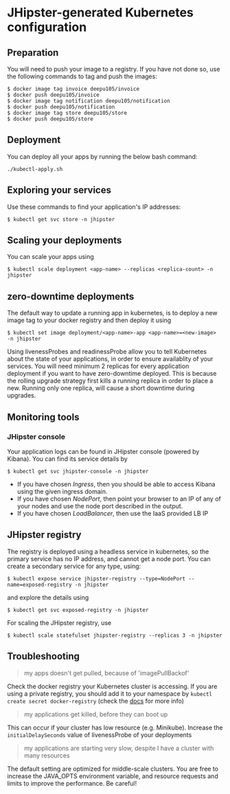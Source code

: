 # JHipster-generated Kubernetes configuration

## Preparation

You will need to push your image to a registry. If you have not done so, use the following commands to tag and push the images:

```
$ docker image tag invoice deepu105/invoice
$ docker push deepu105/invoice
$ docker image tag notification deepu105/notification
$ docker push deepu105/notification
$ docker image tag store deepu105/store
$ docker push deepu105/store
```

## Deployment

You can deploy all your apps by running the below bash command:

```
./kubectl-apply.sh
```

## Exploring your services

Use these commands to find your application's IP addresses:

```
$ kubectl get svc store -n jhipster
```

## Scaling your deployments

You can scale your apps using

```
$ kubectl scale deployment <app-name> --replicas <replica-count> -n jhipster
```

## zero-downtime deployments

The default way to update a running app in kubernetes, is to deploy a new image tag to your docker registry and then deploy it using

```
$ kubectl set image deployment/<app-name>-app <app-name>=<new-image>  -n jhipster
```

Using livenessProbes and readinessProbe allow you to tell Kubernetes about the state of your applications, in order to ensure availablity of your services. You will need minimum 2 replicas for every application deployment if you want to have zero-downtime deployed. This is because the rolling upgrade strategy first kills a running replica in order to place a new. Running only one replica, will cause a short downtime during upgrades.

## Monitoring tools

### JHipster console

Your application logs can be found in JHipster console (powered by Kibana). You can find its service details by

```
$ kubectl get svc jhipster-console -n jhipster
```

- If you have chosen _Ingress_, then you should be able to access Kibana using the given ingress domain.
- If you have chosen _NodePort_, then point your browser to an IP of any of your nodes and use the node port described in the output.
- If you have chosen _LoadBalancer_, then use the IaaS provided LB IP

## JHipster registry

The registry is deployed using a headless service in kubernetes, so the primary service has no IP address, and cannot get a node port. You can create a secondary service for any type, using:

```
$ kubectl expose service jhipster-registry --type=NodePort --name=exposed-registry -n jhipster
```

and explore the details using

```
$ kubectl get svc exposed-registry -n jhipster
```

For scaling the JHipster registry, use

```
$ kubectl scale statefulset jhipster-registry --replicas 3 -n jhipster
```

## Troubleshooting

> my apps doesn't get pulled, because of 'imagePullBackof'

Check the docker registry your Kubernetes cluster is accessing. If you are using a private registry, you should add it to your namespace by `kubectl create secret docker-registry` (check the [docs](https://kubernetes.io/docs/tasks/configure-pod-container/pull-image-private-registry/) for more info)

> my applications get killed, before they can boot up

This can occur if your cluster has low resource (e.g. Minikube). Increase the `initialDelaySeconds` value of livenessProbe of your deployments

> my applications are starting very slow, despite I have a cluster with many resources

The default setting are optimized for middle-scale clusters. You are free to increase the JAVA_OPTS environment variable, and resource requests and limits to improve the performance. Be careful!
